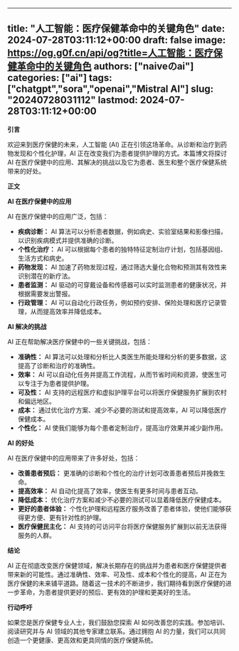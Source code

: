 
---
title: "人工智能：医疗保健革命中的关键角色"
date: 2024-07-28T03:11:12+00:00
draft: false
image: https://og.g0f.cn/api/og?title=人工智能：医疗保健革命中的关键角色
authors: ["naiveのai"]
categories: ["ai"]
tags: ["chatgpt","sora","openai","Mistral AI"]
slug: "20240728031112"
lastmod: 2024-07-28T03:11:12+00:00
---
**引言**

欢迎来到医疗保健的未来，人工智能 (AI) 正在引领这场革命。从诊断和治疗到药物发现和个性化护理，AI 正在改变我们为患者提供护理的方式。本篇博文将探讨 AI 在医疗保健中的应用、其解决的挑战以及它为患者、医生和整个医疗保健系统带来的好处。

**正文**

**AI 在医疗保健中的应用**

AI 在医疗保健中的应用广泛，包括：

* **疾病诊断：** AI 算法可以分析患者数据，例如病史、实验室结果和影像扫描，以识别疾病模式并提供准确的诊断。
* **个性化治疗：** AI 可以根据每个患者的独特特征定制治疗计划，包括基因组、生活方式和病史。
* **药物发现：** AI 加速了药物发现过程，通过筛选大量化合物和预测其有效性来识别潜在的新疗法。
* **患者监测：** AI 驱动的可穿戴设备和传感器可以实时监测患者的健康状况，并根据需要发出警报。
* **行政管理：** AI 可以自动化行政任务，例如预约安排、保险处理和医疗记录管理，从而提高效率并降低成本。

**AI 解决的挑战**

AI 正在帮助解决医疗保健中的一些关键挑战，包括：

* **准确性：** AI 算法可以处理和分析比人类医生所能处理和分析的更多数据，这提高了诊断和治疗的准确性。
* **效率：** AI 可以自动化任务并提高工作流程，从而节省时间和资源，使医生可以专注于为患者提供护理。
* **可及性：** AI 支持的远程医疗和虚拟护理平台可以将医疗保健服务扩展到农村和偏远地区。
* **成本：** 通过优化治疗方案、减少不必要的测试和提高效率，AI 可以降低医疗保健成本。
* **个性化：** AI 使我们能够为每个患者定制治疗，提高治疗效果并减少副作用。

**AI 的好处**

AI 在医疗保健中的应用带来了许多好处，包括：

* **改善患者预后：** 更准确的诊断和个性化的治疗计划可改善患者预后并挽救生命。
* **提高效率：** AI 自动化提高了效率，使医生有更多时间与患者互动。
* **降低成本：** 优化治疗方案和减少不必要的测试可以显着降低医疗保健成本。
* **更好的患者体验：** 个性化护理和远程医疗服务改善了患者体验，使他们能够获得更方便、更有针对性的护理。
* **医疗保健民主化：** AI 支持的可访问平台将医疗保健服务扩展到以前无法获得服务的人群。

**结论**

AI 正在彻底改变医疗保健领域，解决长期存在的挑战并为患者和医疗保健提供者带来新的可能性。通过准确性、效率、可及性、成本和个性化的提高，AI 正在为医疗保健的未来铺平道路。随着这一技术的不断进步，我们期待看到医疗保健的进一步革命，为患者提供更好的预后、更有效的护理和更美好的生活。

**行动呼吁**

如果您是医疗保健专业人士，我们鼓励您探索 AI 如何改善您的实践。参加培训、阅读研究并与 AI 领域的其他专家建立联系。通过拥抱 AI 的力量，我们可以共同创造一个更健康、更高效和更具同情的医疗保健系统。